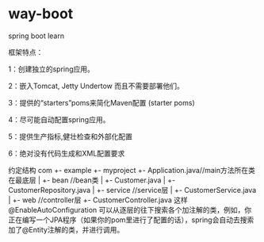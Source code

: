 # way-boot
spring boot learn

框架特点：

1：创建独立的spring应用。

2：嵌入Tomcat, Jetty Undertow 而且不需要部署他们。

3：提供的“starters”poms来简化Maven配置 (starter poms)

4：尽可能自动配置spring应用。

5：提供生产指标,健壮检查和外部化配置

6：绝对没有代码生成和XML配置要求

约定结构
com
 +- example
     +- myproject
         +- Application.java//main方法所在类在最底层
         |
         +- bean            //bean类
         |   +- Customer.java
         |   +- CustomerRepository.java
         |
         +- service         //service层
         |   +- CustomerService.java
         |
         +- web             //controller层
             +- CustomerController.java
      这样@EnableAutoConfiguration
      可以从逐层的往下搜索各个加注解的类，例如，你正在编写一个JPA程序（如果你的pom里进行了配置的话），spring会自动去搜索加了@Entity注解的类，并进行调用。